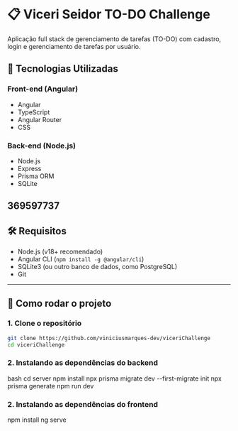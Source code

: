 # 📋 Viceri Seidor TO-DO Challenge

Aplicação full stack de gerenciamento de tarefas (TO-DO) com cadastro, login e gerenciamento de tarefas por usuário.

## 🧩 Tecnologias Utilizadas

### Front-end (Angular)
- Angular
- TypeScript
- Angular Router
- CSS

### Back-end (Node.js)
- Node.js
- Express
- Prisma ORM
- SQLite

369597737
---

## 🛠️ Requisitos

- Node.js (v18+ recomendado)
- Angular CLI (`npm install -g @angular/cli`)
- SQLite3 (ou outro banco de dados, como PostgreSQL)
- Git

---

## 🚀 Como rodar o projeto

### 1. Clone o repositório

```bash
git clone https://github.com/viniciusmarques-dev/viceriChallenge
cd viceriChallenge
````

### 2. Instalando as dependências do backend
bash
cd server
npm install
npx prisma migrate dev --first-migrate init
npx prisma generate
npm run dev

### 2. Instalando as dependências do frontend
npm install
ng serve




